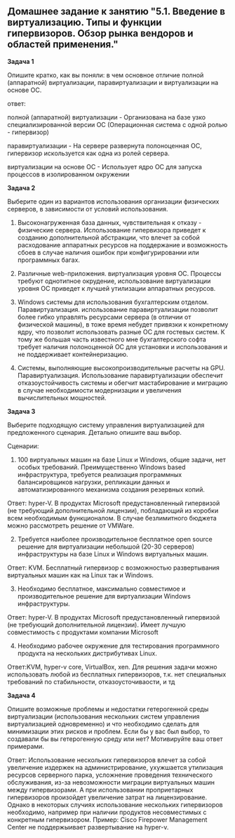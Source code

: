 Домашнее задание к занятию "5.1. Введение в виртуализацию. Типы и функции гипервизоров. Обзор рынка вендоров и областей применения."
--------------------------------------------------------------

**Задача 1**

Опишите кратко, как вы поняли: в чем основное отличие полной (аппаратной) виртуализации, паравиртуализации и виртуализации на основе ОС.

ответ:

полной (аппаратной) виртуализации - Организована на базе узко специализированной версии ОС (Операционная система с одной ролью - гипервизор)

паравиртуализации - На сервере развернута полоноценная ОС, гипервизор искользуется как одна из ролей сервера.

виртуализации на основе ОС - Использует ядро ОС для запуска процессов в изолированном окружении

**Задача 2**

Выберите один из вариантов использования организации физических серверов, в зависимости от условий использования.

1) Высоконагруженная база данных, чувствительная к отказу - физические сервера. Использование гипервизора приведет к созданию дополнительной абстракции, что влечет за собой расходование аппаратных ресурсов на поддержание и возможность сбоев в случае наличия ошибок при конфигурировании или программных багах.

2) Различные web-приложения. виртуализация уровня ОС. Процессы требуют однотипное окрудение, использование виртуализации уровня ОС приведет к лучшей утилизации аппаратных ресурсов. 

3) Windows системы для использования бухгалтерским отделом. Паравиртуализация. использование паравиртуализации позволит более гибко управлять ресурсами сервера (в отличии от физической машины), в тоже время небудет привязки к конкретному ядру, что позволит использовать разные ОС для гостевых систем. К тому же большая часть известного мне бухгалтерского софта требует наличия полоноценной ОС для установки и использования и не поддерживает контейнеризацию.  

4) Системы, выполняющие высокопроизводительные расчеты на GPU. Паравиртуализация. Использование паравиртуализации обеспечит отказоустойчивость системы и обегчит мастабирование и миграцию в случае необходимости модернизации и увеличения вычислительных мощностей. 


**Задача 3**

Выберите подходящую систему управления виртуализацией для предложенного сценария. Детально опишите ваш выбор.

Сценарии:

1) 100 виртуальных машин на базе Linux и Windows, общие задачи, нет особых требований. Преимущественно Windows based инфраструктура, требуется реализация программных балансировщиков нагрузки, репликации данных и автоматизированного механизма создания резервных копий.

Ответ: hyper-V. В продуктах Microsoft предустановленный гипервизой (не требующий дополнительной лицензии), побладающий из коробки всем необходимым функционалом. В случае безлимитного бюджета можно рассмотреть решение от VMWare. 

2) Требуется наиболее производительное бесплатное open source решение для виртуализации небольшой (20-30 серверов) инфраструктуры на базе Linux и Windows виртуальных машин.

Ответ: KVM. Бесплатный гипервизор с возможностью развертывания виртуальных машин как на Linux так и Windows.

3) Необходимо бесплатное, максимально совместимое и производительное решение для виртуализации Windows инфраструктуры.

Ответ: hyper-V. В продуктах Microsoft предустановленный гипервизой (не требующий дополнительной лицензии). Имеет лучшую совместимость с продуктами компании Microsoft

4) Необходимо рабочее окружение для тестирования программного продукта на нескольких дистрибутивах Linux.

Ответ:KVM, hyper-v core, VirtualBox, xen. Для решения задачи можно использовать любой из бесплатных гипервизоров, т.к. нет специальных требований по стабильности, отказоусточиваости, и тд

**Задача 4**

Опишите возможные проблемы и недостатки гетерогенной среды виртуализации (использования нескольких систем управления виртуализацией одновременно) и что необходимо сделать для минимизации этих рисков и проблем. Если бы у вас был выбор, то создавали бы вы гетерогенную среду или нет? Мотивируйте ваш ответ примерами.

Ответ: Использование нескольких гипервизоров влечет за собой увеличение издержек на администрирование, ухужшается утилизация ресурсов серверного парка, усложнение проведения технического обслуживания, из-за невозможности миграции виртуальных машин между гипервизорами. А при использовании проприетарных гипервизоров произойдет увеличение затрат на лицензирование.
Однако в некоторых случиях использование нескольких гипервизоров необходимо, например при наличии продуктов несовместимых с конкретным гипервизором. Пример:  Cisco Firepower Management Center не поддержыивает развертывание на hyper-v. 
